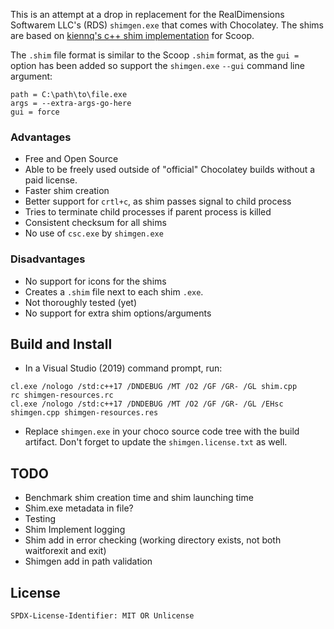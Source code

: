 This is an attempt at a drop in replacement for the RealDimensions Softwarem LLC's (RDS) `shimgen.exe` that comes with Chocolatey. The shims are based on [kiennq's c++ shim implementation](https://github.com/kiennq/scoop-better-shimexe) for Scoop. 

The `.shim` file format is similar to the Scoop `.shim` format, as the `gui = ` option has been added so support the `shimgen.exe` `--gui` command line argument:
```
path = C:\path\to\file.exe
args = --extra-args-go-here
gui = force
```

### Advantages

- Free and Open Source
- Able to be freely used outside of "official" Chocolatey builds without a paid license.
- Faster shim creation
- Better support for `crtl+c`, as shim passes signal to child process
- Tries to terminate child processes if parent process is killed
- Consistent checksum for all shims
- No use of `csc.exe` by `shimgen.exe`

### Disadvantages

- No support for icons for the shims
- Creates a `.shim` file next to each shim `.exe`.
- Not thoroughly tested (yet)
- No support for extra shim options/arguments

## Build and Install

- In a Visual Studio (2019) command prompt, run:
```
cl.exe /nologo /std:c++17 /DNDEBUG /MT /O2 /GF /GR- /GL shim.cpp
rc shimgen-resources.rc
cl.exe /nologo /std:c++17 /DNDEBUG /MT /O2 /GF /GR- /GL /EHsc shimgen.cpp shimgen-resources.res
```

- Replace `shimgen.exe` in your choco source code tree with the build artifact. Don't forget to update the `shimgen.license.txt` as well.

## TODO
- Benchmark shim creation time and shim launching time
- Shim.exe metadata in file?
- Testing
- Shim Implement logging
- Shim add in error checking (working directory exists, not both waitforexit and exit)
- Shimgen add in path validation

## License

`SPDX-License-Identifier: MIT OR Unlicense`
